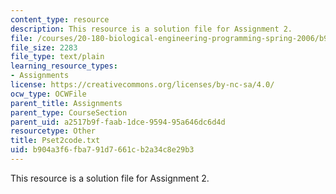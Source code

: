 ```yaml
---
content_type: resource
description: This resource is a solution file for Assignment 2.
file: /courses/20-180-biological-engineering-programming-spring-2006/b904a3f6fba791d7661cb2a34c8e29b3_Pset2code.txt
file_size: 2283
file_type: text/plain
learning_resource_types:
- Assignments
license: https://creativecommons.org/licenses/by-nc-sa/4.0/
ocw_type: OCWFile
parent_title: Assignments
parent_type: CourseSection
parent_uid: a2517b9f-faab-1dce-9594-95a646dc6d4d
resourcetype: Other
title: Pset2code.txt
uid: b904a3f6-fba7-91d7-661c-b2a34c8e29b3
---
```

This resource is a solution file for Assignment 2.